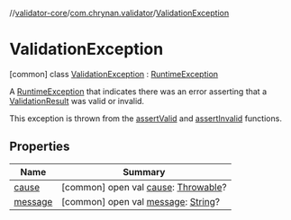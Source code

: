 //[validator-core](../../../index.md)/[com.chrynan.validator](../index.md)/[ValidationException](index.md)



# ValidationException  
 [common] class [ValidationException](index.md) : [RuntimeException](https://kotlinlang.org/api/latest/jvm/stdlib/kotlin/-runtime-exception/index.html)

A [RuntimeException](https://kotlinlang.org/api/latest/jvm/stdlib/kotlin/-runtime-exception/index.html) that indicates there was an error asserting that a [ValidationResult](../-validation-result/index.md) was valid or invalid.



This exception is thrown from the [assertValid](../assert-valid.md) and [assertInvalid](../assert-invalid.md) functions.

   


## Properties  
  
|  Name |  Summary | 
|---|---|
| <a name="com.chrynan.validator/ValidationException/cause/#/PointingToDeclaration/"></a>[cause](index.md#%5Bcom.chrynan.validator%2FValidationException%2Fcause%2F%23%2FPointingToDeclaration%2F%5D%2FProperties%2F277157140)| <a name="com.chrynan.validator/ValidationException/cause/#/PointingToDeclaration/"></a> [common] open val [cause](index.md#%5Bcom.chrynan.validator%2FValidationException%2Fcause%2F%23%2FPointingToDeclaration%2F%5D%2FProperties%2F277157140): [Throwable](https://kotlinlang.org/api/latest/jvm/stdlib/kotlin/-throwable/index.html)?   <br>|
| <a name="com.chrynan.validator/ValidationException/message/#/PointingToDeclaration/"></a>[message](index.md#%5Bcom.chrynan.validator%2FValidationException%2Fmessage%2F%23%2FPointingToDeclaration%2F%5D%2FProperties%2F277157140)| <a name="com.chrynan.validator/ValidationException/message/#/PointingToDeclaration/"></a> [common] open val [message](index.md#%5Bcom.chrynan.validator%2FValidationException%2Fmessage%2F%23%2FPointingToDeclaration%2F%5D%2FProperties%2F277157140): [String](https://kotlinlang.org/api/latest/jvm/stdlib/kotlin/-string/index.html)?   <br>|

